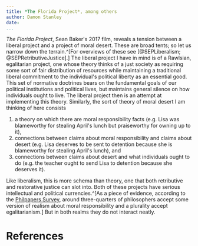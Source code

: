 ```yaml
---
title: *The Florida Project*, among others
author: Damon Stanley
date: 
...
```


*The Florida Project*, Sean Baker's 2017 film, reveals a tension between a
liberal project and a project of moral desert. These are broad tents; so let
us narrow down the terrain.^[For overviews of these see [@SEPLiberalism;
@SEPRetributiveJustice].] The liberal project I have in mind is of a Rawlsian,
egalitarian project, one whose theory thinks of a just society as requiring
some sort of fair distribution of resources while maintaining a traditional
liberal commitment to the individual's political liberty as an essential good.
This set of normative doctrines bears on the fundamental goals of our
political institutions and political lives, but maintains general silence on
how individuals ought to live. The liberal project then is an attempt at
implementing this theory. Similarly, the sort of theory of moral desert I am
thinking of here consists

 1. a theory on which there are moral responsibility facts (e.g. Lisa was 
    blameworthy for stealing April's lunch but praiseworthy for owning up to it),
 2. connections between claims about moral responsibility and claims about desert
    (e.g. Lisa deserves to be sent to detention because she is blameworthy for
    stealing April's lunch), and
 3. connections between claims about desert and what individuals ought to do
    (e.g. the teacher ought to send Lisa to detention because she deserves it).

Like liberalism, this is more schema than theory, one that both retributive
and restorative justice can slot into. Both of these projects have serious
intellectual and political currencies.^[As a piece of evidence, according to
the [Philpapers Survey](https://philpapers.org/surveys/results.pl), around
three-quarters of philosophers accept some version of realism about moral
responsibility and a plurality accept egalitarianism.] But in both realms
they do not interact neatly.

# References
